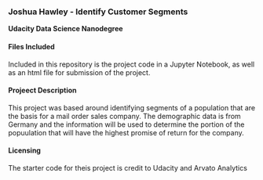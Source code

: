 ### Joshua Hawley - Identify Customer Segments
**Udacity Data Science Nanodegree**

#### Files Included

Included in this repository is the project code in a Jupyter Notebook, as well as an html file for submission of the project.

#### Projeect Description

This project was based around identifying segments of a population that are the basis for a mail order sales company. The demographic data is from Germany and the information will be used to determine the portion of the popuulation that will have the highest promise of return for the company.

#### Licensing

The starter code for theis project is credit to Udacity and Arvato Analytics


```python

```
